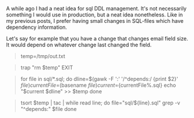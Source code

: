 A while ago I had a neat idea for sql DDL management. It's not necessarily
something I would use in production, but a neat idea nonetheless. Like in my
previous posts, I prefer having small changes in SQL-files which have
dependency information.

Let's say for example that you have a change that changes email field size. It
would depend on whatever change last changed the field.

> temp=/tmp/out.txt

> trap "rm $temp" EXIT

> for file in sql/*.sql; do
>     dline=$(gawk -F ':' '/^depends:/ {print $2}' $file)
>     currentFile=$(basename $file)
>     current=${currentFile%.sql}
>     echo "$current $dline" >> $temp
> done

> tsort $temp | tac | while read line; do
>     file="sql/${line}.sql"
>     grep -v "^depends:" $file
> done


